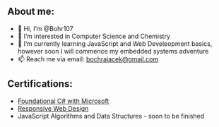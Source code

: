## About me:
- 👋 Hi, I’m @Bohr107
- 👀 I’m interested in Computer Science and Chemistry
- 🌱 I’m currently learning JavaScript and Web Develeopment basics, however soon I will commence my embedded systems adventure
- 📫 Reach me via email: bochrajacek@gmail.com

## Certifications:
- [Foundational C# with Microsoft](https://www.freecodecamp.org/certification/jacekbochra/foundational-c-sharp-with-microsoft)
- [Responsive Web Design](https://www.freecodecamp.org/certification/jacekbochra/responsive-web-design)
- JavaScript Algorithms and Data Structures - soon to be finished
<!---
Bohr107/Bohr107 is a ✨ special ✨ repository because its `README.md` (this file) appears on your GitHub profile.
You can click the Preview link to take a look at your changes.
--->
